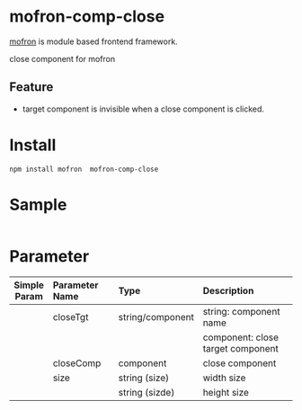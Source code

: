 #  mofron-comp-close
[mofron](https://mofron.github.io/mofron/) is module based frontend framework.

close component for mofron

## Feature
 - target component is invisible when a close component is clicked.

# Install
```
npm install mofron  mofron-comp-close
```

# Sample
```html


```
# Parameter

|Simple<br>Param | Parameter Name | Type | Description |
|:--------------:|:---------------|:-----|:------------|
| | closeTgt | string/component | string: component name |
| | | | component: close target component |
| | closeComp | component | close component |
| | size | string (size) | width size |
| | | string (sizde) | height size |

